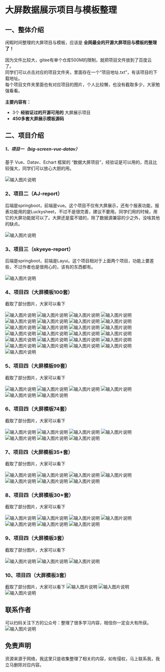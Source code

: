 # 大屏数据展示项目与模板整理

## 一、整体介绍
闲暇时间整理的大屏项目与模板，应该是 **全网最全的开源大屏项目与模板的整理了！** 
<br/> <br/> 
因为文件比较大，gitee有单个仓库500M的限制，就把项目文件放到了百度云了。
<br/> 
同学们可以点击对应的项目文件夹，里面存在一个“项目地址.txt”，有该项目的下载地址。
<br/> 
每个项目文件夹里面也有对应项目的图片，个人比较懒，也没有截取多少，大家勉强看看。
<br/> <br/> 
 **主要内容有：** 
- 3个 **经验证过的开源可用的** 大屏展示项目
-  **450多套大屏展示模板源码** 

## 二、项目介绍
##### 1、项目一（big-screen-vue-datav）
基于 Vue、Datav、Echart 框架的 “数据大屏项目”，经验证是可以用的，而且比较强大，同学们可以放心大胆的用。
<br/> <br/>
![输入图片说明](https://foruda.gitee.com/images/1661663039427952655/05260bc7_9092264.png "屏幕截图")

### 2、项目二（AJ-report）
后端是springboot，前端是vue。这个项目不仅有大屏展示，还有个报表功能，报表功能用的是Luckysheet，不过不是很完善，建议不要用。同学们用的时候，用它的大屏功能就可以了。大屏还是蛮不错的，除了数据源兼容的少之外，没啥其他的缺点。
<br/> <br/>
![输入图片说明](https://foruda.gitee.com/images/1661663313663230741/8a3d05ad_9092264.png "屏幕截图")

### 3、项目三（skyeye-report）
后端是springboot，前端是Layui。这个项目相对于上面两个项目，功能上要差些，不过作者也是很用心的，该有的东西都有。
<br/> <br/>
![输入图片说明](https://foruda.gitee.com/images/1661671340885498043/c4c2323a_9092264.png "屏幕截图")

### 4、项目四（大屏模板100套）
截取了部分图片，大家可以看下
<br/> <br/>
![输入图片说明](https://foruda.gitee.com/images/1661671433991132998/83a43c63_9092264.png "屏幕截图")
![输入图片说明](https://foruda.gitee.com/images/1661671431884760709/03531629_9092264.png "屏幕截图")
![输入图片说明](https://foruda.gitee.com/images/1661671432525323850/9cb05d1b_9092264.png "屏幕截图")
![输入图片说明](https://foruda.gitee.com/images/1661671434627464913/b238e384_9092264.png "屏幕截图")
![输入图片说明](https://foruda.gitee.com/images/1661671434164952523/99648c55_9092264.png "屏幕截图")
![输入图片说明](https://foruda.gitee.com/images/1661671432895696647/9ac9a6ef_9092264.png "屏幕截图")
![输入图片说明](https://foruda.gitee.com/images/1661671434693618072/8368f46f_9092264.png "屏幕截图")
![输入图片说明](https://foruda.gitee.com/images/1661671438037616452/8eb63675_9092264.png "屏幕截图")
![输入图片说明](https://foruda.gitee.com/images/1661671435752120366/4002b58e_9092264.png "屏幕截图")
![输入图片说明](https://foruda.gitee.com/images/1661671438242585434/8c7a359d_9092264.png "屏幕截图")
![输入图片说明](https://foruda.gitee.com/images/1661671436257211101/8cf95727_9092264.png "屏幕截图")
![输入图片说明](https://foruda.gitee.com/images/1661671437089695651/53a4e9a4_9092264.png "屏幕截图")
![输入图片说明](https://foruda.gitee.com/images/1661671439365212294/54afcf02_9092264.png "屏幕截图")
![输入图片说明](https://foruda.gitee.com/images/1661671438556488555/5a774fa5_9092264.png "屏幕截图")
![输入图片说明](https://foruda.gitee.com/images/1661671439493283244/dd0eb3e9_9092264.png "屏幕截图")
![输入图片说明](https://foruda.gitee.com/images/1661671440239152948/672ac08a_9092264.png "屏幕截图")
![输入图片说明](https://foruda.gitee.com/images/1661671441340810131/069d2eb6_9092264.png "屏幕截图")
![输入图片说明](https://foruda.gitee.com/images/1661671442679823043/62bdcec0_9092264.png "屏幕截图")
![输入图片说明](https://foruda.gitee.com/images/1661671441099261588/1216779b_9092264.png "屏幕截图")
![输入图片说明](https://foruda.gitee.com/images/1661671442463705862/41f87711_9092264.png "屏幕截图")
![输入图片说明](https://foruda.gitee.com/images/1661671441584545777/ae329ee9_9092264.png "屏幕截图")
![输入图片说明](https://foruda.gitee.com/images/1661671442326173342/9dd404b5_9092264.png "屏幕截图")
![输入图片说明](https://foruda.gitee.com/images/1661671444106967702/7cd43cbe_9092264.png "屏幕截图")
![输入图片说明](https://foruda.gitee.com/images/1661671444495082318/b625734a_9092264.png "屏幕截图")
![输入图片说明](https://foruda.gitee.com/images/1661671443826954076/e845df16_9092264.png "屏幕截图")

### 5、项目四（大屏模板99套）
截取了部分图片，大家可以看下
<br/> <br/>
![输入图片说明](05%E3%80%81%E5%A4%A7%E5%B1%8F%E6%A8%A1%E6%9D%BF%E3%80%9099%E5%A5%97%E3%80%91/%E5%9B%BE%E7%89%87/%E5%BE%AE%E4%BF%A1%E6%88%AA%E5%9B%BE_20220828121956.png)
![输入图片说明](05%E3%80%81%E5%A4%A7%E5%B1%8F%E6%A8%A1%E6%9D%BF%E3%80%9099%E5%A5%97%E3%80%91/%E5%9B%BE%E7%89%87/%E5%BE%AE%E4%BF%A1%E6%88%AA%E5%9B%BE_20220828121933.png)
![输入图片说明](05%E3%80%81%E5%A4%A7%E5%B1%8F%E6%A8%A1%E6%9D%BF%E3%80%9099%E5%A5%97%E3%80%91/%E5%9B%BE%E7%89%87/%E5%BE%AE%E4%BF%A1%E6%88%AA%E5%9B%BE_20220828121944.png)
![输入图片说明](05%E3%80%81%E5%A4%A7%E5%B1%8F%E6%A8%A1%E6%9D%BF%E3%80%9099%E5%A5%97%E3%80%91/%E5%9B%BE%E7%89%87/%E5%BE%AE%E4%BF%A1%E6%88%AA%E5%9B%BE_20220828122024.png)
![输入图片说明](05%E3%80%81%E5%A4%A7%E5%B1%8F%E6%A8%A1%E6%9D%BF%E3%80%9099%E5%A5%97%E3%80%91/%E5%9B%BE%E7%89%87/%E5%BE%AE%E4%BF%A1%E6%88%AA%E5%9B%BE_20220828122111.png)
![输入图片说明](05%E3%80%81%E5%A4%A7%E5%B1%8F%E6%A8%A1%E6%9D%BF%E3%80%9099%E5%A5%97%E3%80%91/%E5%9B%BE%E7%89%87/%E5%BE%AE%E4%BF%A1%E6%88%AA%E5%9B%BE_20220828122124.png)

### 6、项目四（大屏模板74套）
截取了部分图片，大家可以看下
<br/> <br/>
![输入图片说明](06%E3%80%81%E5%A4%A7%E5%B1%8F%E6%A8%A1%E6%9D%BF%E3%80%9074%E5%A5%97%E3%80%91/%E5%9B%BE%E7%89%87/11%E3%80%81%E6%A1%A3%E6%A1%88%E8%B6%85%E7%A7%91%E6%8A%80%E6%84%9F%E5%A4%A7%E5%B1%8F.png)
![输入图片说明](06%E3%80%81%E5%A4%A7%E5%B1%8F%E6%A8%A1%E6%9D%BF%E3%80%9074%E5%A5%97%E3%80%91/%E5%9B%BE%E7%89%87/1%E3%80%81%E5%8D%97%E6%96%B9%E8%BD%AF%E4%BB%B6%E8%A7%86%E9%A2%91%E7%9B%91%E6%8E%A7%E4%B8%AD%E5%BF%83.png)
![输入图片说明](06%E3%80%81%E5%A4%A7%E5%B1%8F%E6%A8%A1%E6%9D%BF%E3%80%9074%E5%A5%97%E3%80%91/%E5%9B%BE%E7%89%87/3%E3%80%81%E5%85%A8%E5%9B%BD%E9%9B%B6%E5%94%AE%E5%9B%BE%E4%B9%A6%E9%94%80%E5%94%AE%E6%95%B0%E6%8D%AE.png)
![输入图片说明](06%E3%80%81%E5%A4%A7%E5%B1%8F%E6%A8%A1%E6%9D%BF%E3%80%9074%E5%A5%97%E3%80%91/%E5%9B%BE%E7%89%87/4%E3%80%81%E7%89%A9%E6%B5%81%E4%BA%91%E6%95%B0%E6%8D%AE%E7%9C%8B%E6%9D%BF.png)
![输入图片说明](06%E3%80%81%E5%A4%A7%E5%B1%8F%E6%A8%A1%E6%9D%BF%E3%80%9074%E5%A5%97%E3%80%91/%E5%9B%BE%E7%89%87/5%E3%80%81%E6%95%B0%E6%8D%AE%E5%8F%AF%E8%A7%86%E5%8C%96%E9%A1%B5%E9%9D%A2%E8%AE%BE%E8%AE%A1.png)
![输入图片说明](06%E3%80%81%E5%A4%A7%E5%B1%8F%E6%A8%A1%E6%9D%BF%E3%80%9074%E5%A5%97%E3%80%91/%E5%9B%BE%E7%89%87/8%E3%80%81%E7%82%AB%E9%85%B7%E5%A4%A7%E5%B1%8F.png)
![输入图片说明](06%E3%80%81%E5%A4%A7%E5%B1%8F%E6%A8%A1%E6%9D%BF%E3%80%9074%E5%A5%97%E3%80%91/%E5%9B%BE%E7%89%87/9%E3%80%81%E5%BB%BA%E7%AD%91%E6%99%BA%E6%85%A7%E5%B7%A5%E5%9C%B0%E7%AE%A1%E6%8E%A7.png)

### 7、项目四（大屏模板35+套）
截取了部分图片，大家可以看下
<br/> <br/>
![输入图片说明](07%E3%80%81%E5%A4%A7%E5%B1%8F%E6%A8%A1%E6%9D%BF%E3%80%9035+%E5%A5%97%E3%80%91/%E5%9B%BE%E7%89%87/%E5%BE%AE%E4%BF%A1%E6%88%AA%E5%9B%BE_20220828113935.png)
![输入图片说明](07%E3%80%81%E5%A4%A7%E5%B1%8F%E6%A8%A1%E6%9D%BF%E3%80%9035+%E5%A5%97%E3%80%91/%E5%9B%BE%E7%89%87/%E5%BE%AE%E4%BF%A1%E6%88%AA%E5%9B%BE_20220828114005.png)
![输入图片说明](07%E3%80%81%E5%A4%A7%E5%B1%8F%E6%A8%A1%E6%9D%BF%E3%80%9035+%E5%A5%97%E3%80%91/%E5%9B%BE%E7%89%87/%E5%BE%AE%E4%BF%A1%E6%88%AA%E5%9B%BE_20220828114030.png)
![输入图片说明](07%E3%80%81%E5%A4%A7%E5%B1%8F%E6%A8%A1%E6%9D%BF%E3%80%9035+%E5%A5%97%E3%80%91/%E5%9B%BE%E7%89%87/%E5%BE%AE%E4%BF%A1%E6%88%AA%E5%9B%BE_20220828114127.png)
![输入图片说明](07%E3%80%81%E5%A4%A7%E5%B1%8F%E6%A8%A1%E6%9D%BF%E3%80%9035+%E5%A5%97%E3%80%91/%E5%9B%BE%E7%89%87/%E5%BE%AE%E4%BF%A1%E6%88%AA%E5%9B%BE_20220828114237.png)
![输入图片说明](07%E3%80%81%E5%A4%A7%E5%B1%8F%E6%A8%A1%E6%9D%BF%E3%80%9035+%E5%A5%97%E3%80%91/%E5%9B%BE%E7%89%87/%E5%BE%AE%E4%BF%A1%E6%88%AA%E5%9B%BE_20220828114300.png)
![输入图片说明](07%E3%80%81%E5%A4%A7%E5%B1%8F%E6%A8%A1%E6%9D%BF%E3%80%9035+%E5%A5%97%E3%80%91/%E5%9B%BE%E7%89%87/%E5%BE%AE%E4%BF%A1%E6%88%AA%E5%9B%BE_20220828114327.png)

### 8、项目四（大屏模板30+套）
截取了部分图片，大家可以看下
<br/> <br/>
![输入图片说明](08%E3%80%81%E5%A4%A7%E5%B1%8F%E6%A8%A1%E6%9D%BF%E3%80%9030+%E5%A5%97%E3%80%91/%E5%9B%BE%E7%89%87/%E5%BE%AE%E4%BF%A1%E6%88%AA%E5%9B%BE_20220828113437.png)
![输入图片说明](08%E3%80%81%E5%A4%A7%E5%B1%8F%E6%A8%A1%E6%9D%BF%E3%80%9030+%E5%A5%97%E3%80%91/%E5%9B%BE%E7%89%87/%E5%BE%AE%E4%BF%A1%E6%88%AA%E5%9B%BE_20220828113514.png)
![输入图片说明](08%E3%80%81%E5%A4%A7%E5%B1%8F%E6%A8%A1%E6%9D%BF%E3%80%9030+%E5%A5%97%E3%80%91/%E5%9B%BE%E7%89%87/%E5%BE%AE%E4%BF%A1%E6%88%AA%E5%9B%BE_20220828113540.png)
![输入图片说明](08%E3%80%81%E5%A4%A7%E5%B1%8F%E6%A8%A1%E6%9D%BF%E3%80%9030+%E5%A5%97%E3%80%91/%E5%9B%BE%E7%89%87/%E5%BE%AE%E4%BF%A1%E6%88%AA%E5%9B%BE_20220828113607.png)
![输入图片说明](08%E3%80%81%E5%A4%A7%E5%B1%8F%E6%A8%A1%E6%9D%BF%E3%80%9030+%E5%A5%97%E3%80%91/%E5%9B%BE%E7%89%87/%E5%BE%AE%E4%BF%A1%E6%88%AA%E5%9B%BE_20220828113631.png)
![输入图片说明](08%E3%80%81%E5%A4%A7%E5%B1%8F%E6%A8%A1%E6%9D%BF%E3%80%9030+%E5%A5%97%E3%80%91/%E5%9B%BE%E7%89%87/%E5%BE%AE%E4%BF%A1%E6%88%AA%E5%9B%BE_20220828113645.png)
![输入图片说明](08%E3%80%81%E5%A4%A7%E5%B1%8F%E6%A8%A1%E6%9D%BF%E3%80%9030+%E5%A5%97%E3%80%91/%E5%9B%BE%E7%89%87/%E5%BE%AE%E4%BF%A1%E6%88%AA%E5%9B%BE_20220828113706.png)

### 9、项目四（大屏模板3套）
截取了部分图片，大家可以看下
<br/> <br/>
![输入图片说明](09%E3%80%81%E5%A4%A7%E5%B1%8F%E6%A8%A1%E6%9D%BF%E3%80%903%E5%A5%97%E3%80%91/%E5%9B%BE%E7%89%87/20190621142010866.png)
![输入图片说明](09%E3%80%81%E5%A4%A7%E5%B1%8F%E6%A8%A1%E6%9D%BF%E3%80%903%E5%A5%97%E3%80%91/%E5%9B%BE%E7%89%87/20190918220813794.png)
![输入图片说明](09%E3%80%81%E5%A4%A7%E5%B1%8F%E6%A8%A1%E6%9D%BF%E3%80%903%E5%A5%97%E3%80%91/%E5%9B%BE%E7%89%87/20190918222401610.png)

### 10、项目四（大屏模板3套）
截取了部分图片，大家可以看下
![输入图片说明](10%E3%80%81%E5%A4%A7%E5%B1%8F%E6%A8%A1%E6%9D%BF%E3%80%903%E5%A5%97%E3%80%91/%E5%9B%BE%E7%89%87/%E5%BE%AE%E4%BF%A1%E6%88%AA%E5%9B%BE_20220828091426.png)
![输入图片说明](10%E3%80%81%E5%A4%A7%E5%B1%8F%E6%A8%A1%E6%9D%BF%E3%80%903%E5%A5%97%E3%80%91/%E5%9B%BE%E7%89%87/%E5%BE%AE%E4%BF%A1%E6%88%AA%E5%9B%BE_20220828091520.png)
![输入图片说明](10%E3%80%81%E5%A4%A7%E5%B1%8F%E6%A8%A1%E6%9D%BF%E3%80%903%E5%A5%97%E3%80%91/%E5%9B%BE%E7%89%87/%E5%BE%AE%E4%BF%A1%E6%88%AA%E5%9B%BE_20220828091532.png)

## 联系作者
可以扫码关注下方的公众号：整理了很多学习内容，相信你一定会大有所获。
![输入图片说明](02%E3%80%81%E5%A4%A7%E5%B1%8F%E9%A1%B9%E7%9B%AE%E3%80%90AJ-report%E3%80%91/qrcode_for_gh_b513d54f3369_258.jpg)

## 免责声明
资源来源于网络，我这里只是收集整理了相关的内容，如有侵权，马上联系我，我立马删除对应内容。
